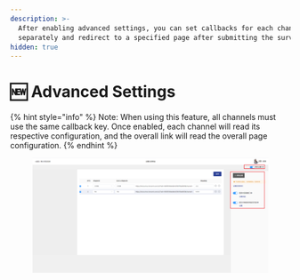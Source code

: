 ```yaml
---
description: >-
  After enabling advanced settings, you can set callbacks for each channel
  separately and redirect to a specified page after submitting the survey.
hidden: true
---
```


# 🆕 Advanced Settings

{% hint style="info" %}
Note: When using this feature, all channels must use the same callback key. Once enabled, each channel will read its respective configuration, and the overall link will read the overall page configuration.
{% endhint %}

<figure><img src="../../../.gitbook/assets/image (1) (1) (1) (1) (1) (1) (1) (1) (1) (1) (1) (1) (1) (1) (1) (1) (1) (1) (1) (1).png" alt=""><figcaption></figcaption></figure>

